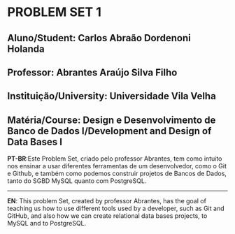 # **PROBLEM SET 1**

## Aluno/Student: Carlos Abraão Dordenoni Holanda
## Professor: Abrantes Araújo Silva Filho
## Instituição/University: Universidade Vila Velha
## Matéria/Course: Design e Desenvolvimento de Banco de Dados I/Development and Design of Data Bases I

**PT-BR**:Este Problem Set, criado pelo professor Abrantes, tem como intuito nos ensinar a usar diferentes ferramentas de um desenvolvedor, como o Git e Github, e também como podemos construir projetos de Bancos de Dados, tanto do SGBD MySQL quanto com PostgreSQL.
***
**EN**: This problem Set, created by professor Abrantes, has the goal of teaching us how to use different tools used by a developer, such as Git and GitHub, and also how we can create relational data bases projects, to MySQL and to PostgreSQL.